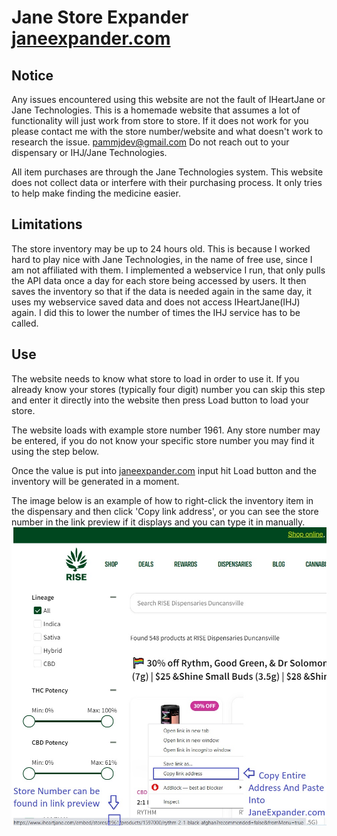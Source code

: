 # Jane Store Expander [janeexpander.com](http://janeexpander.com/)

## Notice
Any issues encountered using this website are not the fault of IHeartJane or Jane Technologies. This is a homemade website that assumes a lot of functionality will just work from store to store. If it does not work for you please contact me with the store number/website and what doesn't work to research the issue. pammjdev@gmail.com Do not reach out to your dispensary or IHJ/Jane Technologies.

All item purchases are through the Jane Technologies system. This website does not collect data or interfere with their purchasing process. It only tries to help make finding the medicine easier.

## Limitations
The store inventory may be up to 24 hours old. This is because I worked hard to play nice with Jane Technologies, in the name of free use, since I am not affiliated with them. I implemented a webservice I run, that only pulls the API data once a day for each store being accessed by users. It then saves the inventory so that if the data is needed again in the same day, it uses my webservice saved data and does not access IHeartJane(IHJ) again. I did this to lower the number of times the IHJ service has to be called.

## Use
The website needs to know what store to load in order to use it. If you already know your stores (typically four digit) number you can skip this step and enter it directly into the website then press Load button to load your store.

The website loads with example store number 1961. Any store number may be entered, if you do not know your specific store number you may find it using the step below.

Once the value is put into [janeexpander.com](http://janeexpander.com/) input hit Load button and the inventory will be generated in a moment.

The image below is an example of how to right-click the inventory item in the dispensary and then click 'Copy link address', or you can see the store number in the link preview if it displays and you can type it in manually.
![Find Store Number](https://raw.githubusercontent.com/pammjdev/extension/main/images/get_store_number.jpg)
